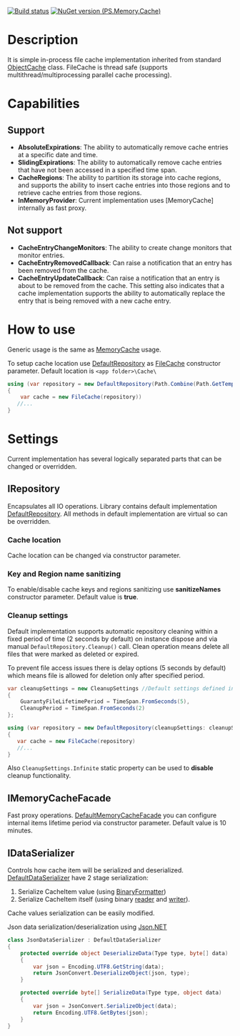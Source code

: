 [![Build status](https://ci.appveyor.com/api/projects/status/3n68og1q7gcebk8x?svg=true)](https://ci.appveyor.com/project/BlackGad/ps-memory-filecache)
[![NuGet version (PS.Memory.Cache)](https://img.shields.io/nuget/v/PS.Memory.FileCache.svg?style=flat-square)](https://www.nuget.org/packages/PS.Memory.FileCache/)

# Description

It is simple in-process file cache implementation inherited from standard [ObjectCache](https://docs.microsoft.com/en-us/dotnet/api/system.runtime.caching.objectcache?view=dotnet-plat-ext-5.0) class. FileCache is thread safe (supports multithread/multiprocessing parallel cache processing).

# Capabilities

## Support

- **AbsoluteExpirations**: The ability to automatically remove cache entries at a specific date and time.
- **SlidingExpirations**: The ability to automatically remove cache entries that have not been accessed in a specified time span.
- **CacheRegions**: The ability to partition its storage into cache regions, and supports the ability to insert cache entries into those regions and to retrieve cache entries from those regions.
- **InMemoryProvider**: Current implementation uses [MemoryCache] internally as fast proxy.

## Not support

- **CacheEntryChangeMonitors**: The ability to create change monitors that monitor entries.
- **CacheEntryRemovedCallback**: Can raise a notification that an entry has been removed from the cache.
- **CacheEntryUpdateCallback**: Can raise a notification that an entry is about to be removed from the cache. This setting also indicates that a cache implementation supports the ability to automatically replace the entry that is being removed with a new cache entry.

# How to use

Generic usage is the same as [MemoryCache](https://docs.microsoft.com/en-us/dotnet/api/system.runtime.caching.memorycache?view=dotnet-plat-ext-5.0) usage. 

To setup cache location use [DefaultRepository](https://github.com/BlackGad/PS.Memory.FileCache/blob/master/PS.Memory.FileCache/Default/DefaultRepository.cs) as [FileCache](https://github.com/BlackGad/PS.Memory.FileCache/blob/master/PS.Memory.FileCache/FileCache.cs) constructor parameter. Default location is `<app folder>\Cache\`

```csharp
using (var repository = new DefaultRepository(Path.Combine(Path.GetTempPath(), Guid.NewGuid().ToString("N"))))
{
    var cache = new FileCache(repository))
   //...
}
```

# Settings

Current implementation has several logically separated parts that can be changed or overridden.

## IRepository

Encapsulates all IO operations. Library contains default implementation [DefaultRepository](https://github.com/BlackGad/PS.Memory.FileCache/blob/master/PS.Memory.FileCache/Default/DefaultRepository.cs). All methods in default implementation are virtual so can be overridden. 

### Cache location

Cache location can be changed via constructor parameter.

### Key and Region name sanitizing

To enable/disable cache keys and regions sanitizing use **sanitizeNames** constructor parameter. Default value is **true**.

### Cleanup settings

Default implementation supports automatic repository cleaning within a fixed period of time (2 seconds by default) on instance dispose and via manual `DefaultRepository.Cleanup()` call. 
Clean operation means delete all files that were marked as deleted or expired.

To prevent file access issues there is delay options (5 seconds by default) which means file is allowed for deletion only after specified period.

```csharp
var cleanupSettings = new CleanupSettings //Default settings defined in static CleanupSettings.Default property
{
    GuarantyFileLifetimePeriod = TimeSpan.FromSeconds(5),
    CleanupPeriod = TimeSpan.FromSeconds(2)
};

using (var repository = new DefaultRepository(cleanupSettings: cleanupSettings))
{
   var cache = new FileCache(repository)
   //...
}
```

Also `CleanupSettings.Infinite` static property can be used to **disable** cleanup functionality.

## IMemoryCacheFacade

Fast proxy operations. [DefaultMemoryCacheFacade](https://github.com/BlackGad/PS.Memory.FileCache/blob/master/PS.Memory.FileCache/Default/DefaultMemoryCacheFacade.cs) you can configure internal items lifetime period via constructor parameter. Default value is 10 minutes.

## IDataSerializer

Controls how cache item will be serialized and deserialized. [DefaultDataSerializer](https://github.com/BlackGad/PS.Memory.FileCache/blob/master/PS.Memory.FileCache/Default/DefaultDataSerializer.cs) have 2 stage serialization:
1. Serialize CacheItem value (using [BinaryFormatter](https://docs.microsoft.com/en-us/dotnet/api/system.runtime.serialization.formatters.binary.binaryformatter?view=net-5.0))
2. Serialize CacheItem itself (using binary [reader](https://docs.microsoft.com/en-us/dotnet/api/system.io.binaryreader?view=net-5.0) and [writer](https://docs.microsoft.com/en-us/dotnet/api/system.io.binarywriter?view=net-5.0)).

Cache values serialization can be easily modified.

Json data serialization/deserialization using [Json.NET](https://www.newtonsoft.com/json)

```csharp
class JsonDataSerializer : DefaultDataSerializer
{
    protected override object DeserializeData(Type type, byte[] data)
    {
        var json = Encoding.UTF8.GetString(data);
        return JsonConvert.DeserializeObject(json, type);
    }

    protected override byte[] SerializeData(Type type, object data)
    {
        var json = JsonConvert.SerializeObject(data);
        return Encoding.UTF8.GetBytes(json);
    }
}
```
